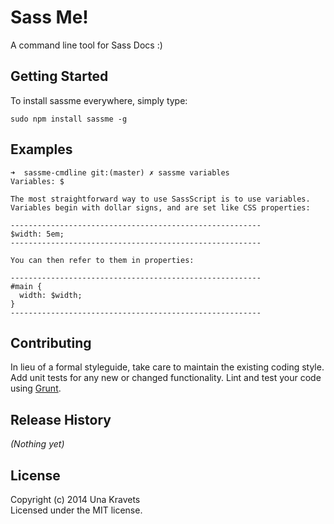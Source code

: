 # Sass Me!

A command line tool for Sass Docs :)

## Getting Started

To install sassme everywhere, simply type:

```
sudo npm install sassme -g
```

## Examples
```
➜  sassme-cmdline git:(master) ✗ sassme variables
Variables: $

The most straightforward way to use SassScript is to use variables. Variables begin with dollar signs, and are set like CSS properties:

--------------------------------------------------------
$width: 5em;
--------------------------------------------------------

You can then refer to them in properties:

--------------------------------------------------------
#main {
  width: $width;
}
--------------------------------------------------------
```

## Contributing
In lieu of a formal styleguide, take care to maintain the existing coding style. Add unit tests for any new or changed functionality. Lint and test your code using [Grunt](http://gruntjs.com/).

## Release History
_(Nothing yet)_

## License
Copyright (c) 2014 Una Kravets  
Licensed under the MIT license.
